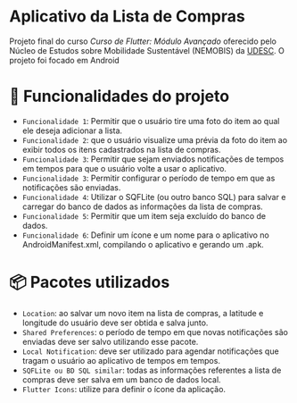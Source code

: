 # Aplicativo da Lista de Compras

Projeto final do curso *Curso de Flutter: Módulo Avançado* oferecido pelo Núcleo de Estudos sobre Mobilidade Sustentável (NEMOBIS) da [UDESC](https://www.udesc.br/). O projeto foi focado em Android

# :hammer: Funcionalidades do projeto

- `Funcionalidade 1`: Permitir que o usuário tire uma foto do item ao qual ele deseja adicionar a lista.
- `Funcionalidade 2`: que o usuário visualize uma prévia da foto do item ao exibir todos os itens
cadastrados na lista de compras.
- `Funcionalidade 3`: Permitir que sejam enviados notificações de tempos em tempos para que o usuário volte
a usar o aplicativo.
- `Funcionalidade 3`: Permitir configurar o período de tempo em que as notificações são enviadas.
- `Funcionalidade 4`: Utilizar o SQFLite (ou outro banco SQL) para salvar e carregar do banco de dados as
informações da lista de compras.
- `Funcionalidade 5`: Permitir que um item seja excluído do banco de dados.
- `Funcionalidade 6`: Definir um ícone e um nome para o aplicativo no AndroidManifest.xml, compilando o
aplicativo e gerando um .apk.

# :package: Pacotes utilizados

- `Location`: ao salvar um novo item na lista de compras, a latitude e longitude do
usuário deve ser obtida e salva junto.
- `Shared Preferences`: o período de tempo em que novas notificações são enviadas deve
ser salvo utilizando esse pacote.
- `Local Notification`: deve ser utilizado para agendar notificações que tragam o usuário
ao aplicativo de tempos em tempos.
- `SQFLite ou BD SQL similar`: todas as informações referentes a lista de compras deve
ser salva em um banco de dados local.
- `Flutter Icons`: utilize para definir o ícone da aplicação.
